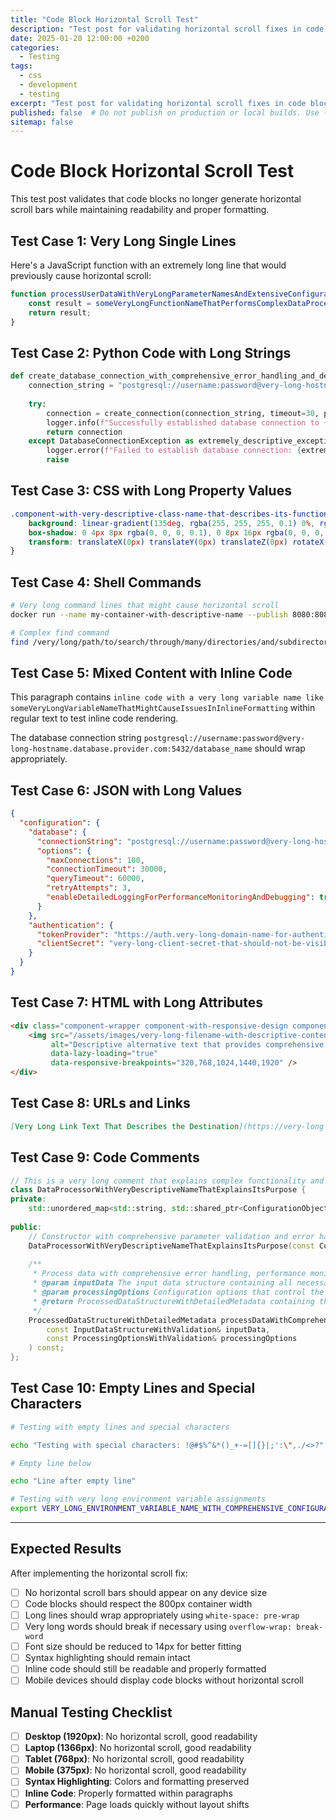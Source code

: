 ```yaml
---
title: "Code Block Horizontal Scroll Test"
description: "Test post for validating horizontal scroll fixes in code blocks"
date: 2025-01-20 12:00:00 +0200
categories: 
  - Testing
tags: 
  - css
  - development
  - testing
excerpt: "Test post for validating horizontal scroll fixes in code blocks"
published: false  # Do not publish on production or local builds. Use --unpublished to see it locally.
sitemap: false
---
```


# Code Block Horizontal Scroll Test

This test post validates that code blocks no longer generate horizontal scroll bars while maintaining readability and proper formatting.

<!--more-->

## Test Case 1: Very Long Single Lines

Here's a JavaScript function with an extremely long line that would previously cause horizontal scroll:

```javascript
function processUserDataWithVeryLongParameterNamesAndExtensiveConfigurationObjectThatShouldWrapNicelyInCodeBlocks(userConfiguration, authenticationTokenWithLongName, databaseConnectionParametersObject) {
    const result = someVeryLongFunctionNameThatPerformsComplexDataProcessingAndTransformationsOnUserInputData(userConfiguration.preferences.displaySettings.theme, authenticationTokenWithLongName.accessToken);
    return result;
}
```

## Test Case 2: Python Code with Long Strings

```python
def create_database_connection_with_comprehensive_error_handling_and_detailed_logging():
    connection_string = "postgresql://username:password@very-long-hostname-that-might-cause-horizontal-scroll.database.provider.com:5432/database_name_with_descriptive_details"
    
    try:
        connection = create_connection(connection_string, timeout=30, pool_size=10, max_connections=100)
        logger.info(f"Successfully established database connection to {connection_string} with comprehensive configuration parameters")
        return connection
    except DatabaseConnectionException as extremely_descriptive_exception_variable_name:
        logger.error(f"Failed to establish database connection: {extremely_descriptive_exception_variable_name}")
        raise
```

## Test Case 3: CSS with Long Property Values

```css
.component-with-very-descriptive-class-name-that-describes-its-functionality {
    background: linear-gradient(135deg, rgba(255, 255, 255, 0.1) 0%, rgba(255, 255, 255, 0.05) 25%, rgba(0, 0, 0, 0.05) 75%, rgba(0, 0, 0, 0.1) 100%);
    box-shadow: 0 4px 8px rgba(0, 0, 0, 0.1), 0 8px 16px rgba(0, 0, 0, 0.1), inset 0 1px 0 rgba(255, 255, 255, 0.1);
    transform: translateX(0px) translateY(0px) translateZ(0px) rotateX(0deg) rotateY(0deg) rotateZ(0deg) scaleX(1) scaleY(1) scaleZ(1);
}
```

## Test Case 4: Shell Commands

```bash
# Very long command lines that might cause horizontal scroll
docker run --name my-container-with-descriptive-name --publish 8080:8080 --volume /host/path/to/data:/container/data --env DATABASE_URL="postgresql://user:pass@host:5432/db" --memory 2g --cpus 2.0 my-image:latest

# Complex find command
find /very/long/path/to/search/through/many/directories/and/subdirectories -name "*.log" -type f -size +100M -mtime +30 -exec rm {} \; -print
```

## Test Case 5: Mixed Content with Inline Code

This paragraph contains `inline code with a very long variable name like someVeryLongVariableNameThatMightCauseIssuesInInlineFormatting` within regular text to test inline code rendering.

The database connection string `postgresql://username:password@very-long-hostname.database.provider.com:5432/database_name` should wrap appropriately.

## Test Case 6: JSON with Long Values

```json
{
  "configuration": {
    "database": {
      "connectionString": "postgresql://username:password@very-long-hostname-that-might-cause-horizontal-scroll.database.provider.com:5432/database_name_with_descriptive_details",
      "options": {
        "maxConnections": 100,
        "connectionTimeout": 30000,
        "queryTimeout": 60000,
        "retryAttempts": 3,
        "enableDetailedLoggingForPerformanceMonitoringAndDebugging": true
      }
    },
    "authentication": {
      "tokenProvider": "https://auth.very-long-domain-name-for-authentication-provider.com/oauth2/token",
      "clientSecret": "very-long-client-secret-that-should-not-be-visible-in-production-but-is-here-for-testing-purposes-only"
    }
  }
}
```

## Test Case 7: HTML with Long Attributes

```html
<div class="component-wrapper component-with-responsive-design component-with-accessibility-features component-with-semantic-meaning">
    <img src="/assets/images/very-long-filename-with-descriptive-content-and-version-information-v2-final.jpg" 
         alt="Descriptive alternative text that provides comprehensive information about the image content for accessibility purposes"
         data-lazy-loading="true" 
         data-responsive-breakpoints="320,768,1024,1440,1920" />
</div>
```

## Test Case 8: URLs and Links

```markdown
[Very Long Link Text That Describes the Destination](https://very-long-domain-name-with-multiple-subdomains.example-site.com/path/to/resource/with/many/segments/and/query/parameters?param1=value1&param2=value2&param3=value3)
```

## Test Case 9: Code Comments

```cpp
// This is a very long comment that explains complex functionality and provides detailed information about the implementation
class DataProcessorWithVeryDescriptiveNameThatExplainsItsPurpose {
private:
    std::unordered_map<std::string, std::shared_ptr<ConfigurationObjectWithLongTypeName>> configurationMap;
    
public:
    // Constructor with comprehensive parameter validation and error handling
    DataProcessorWithVeryDescriptiveNameThatExplainsItsPurpose(const ConfigurationObjectWithLongTypeName& config);
    
    /**
     * Process data with comprehensive error handling, performance monitoring, and detailed logging
     * @param inputData The input data structure containing all necessary information for processing
     * @param processingOptions Configuration options that control the behavior of the processing algorithm
     * @return ProcessedDataStructureWithDetailedMetadata containing the results and processing metadata
     */
    ProcessedDataStructureWithDetailedMetadata processDataWithComprehensiveErrorHandling(
        const InputDataStructureWithValidation& inputData,
        const ProcessingOptionsWithValidation& processingOptions
    ) const;
};
```

## Test Case 10: Empty Lines and Special Characters

```bash
# Testing with empty lines and special characters

echo "Testing with special characters: !@#$%^&*()_+-=[]{}|;':\",./<>?"

# Empty line below

echo "Line after empty line"

# Testing with very long environment variable assignments
export VERY_LONG_ENVIRONMENT_VARIABLE_NAME_WITH_COMPREHENSIVE_CONFIGURATION="value with spaces and special characters !@#$%^&*()_+-=[]{}|;':\",./<>?"
```

---

## Expected Results

After implementing the horizontal scroll fix:

- [ ] No horizontal scroll bars should appear on any device size
- [ ] Code blocks should respect the 800px container width
- [ ] Long lines should wrap appropriately using `white-space: pre-wrap`
- [ ] Very long words should break if necessary using `overflow-wrap: break-word`
- [ ] Font size should be reduced to 14px for better fitting
- [ ] Syntax highlighting should remain intact
- [ ] Inline code should still be readable and properly formatted
- [ ] Mobile devices should display code blocks without horizontal scroll

## Manual Testing Checklist

- [ ] **Desktop (1920px)**: No horizontal scroll, good readability
- [ ] **Laptop (1366px)**: No horizontal scroll, good readability  
- [ ] **Tablet (768px)**: No horizontal scroll, good readability
- [ ] **Mobile (375px)**: No horizontal scroll, good readability
- [ ] **Syntax Highlighting**: Colors and formatting preserved
- [ ] **Inline Code**: Properly formatted within paragraphs
- [ ] **Performance**: Page loads quickly without layout shifts
